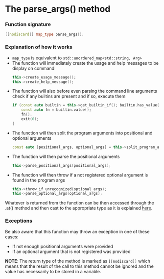 # The parse_args() method

### Function signature

```cpp
[[nodiscard]] map_type parse_args();
```

### Explanation of how it works

- `map_type` is equivalent to `std::unordered_map<std::string, Arg>`
- The function will immediately create the usage and help messages to be display on command
    ```cpp
    this->create_usage_message();
    this->create_help_message();
    ```
- The function will also before even parsing the command line arguments check if any builtins are present and if so, execute them
    ```cpp
    if (const auto builtin = this->get_builtin_if(); builtin.has_value()) {
        const auto fn = builtin.value();
        fn();
        exit(0);
    }
    ```
- The function will then split the program arguments into positional and optional arguments
    ```cpp
    const auto [positional_args, optional_args] = this->split_program_args();
    ```
- The function will then parse the positional arguments
    ```cpp
    this->parse_positional_args(positional_args);
    ```
- The function will then throw if a not registered optional argument is found in the program args
    ```cpp
    this->throw_if_unrecognized(optional_args);
    this->parse_optional_args(optional_args);
    ```

Whatever is returned from the function can be then accessed through the .at() method and then cast to the appropriate type as it is explained [here](./arg_methods/as.md).


### Exceptions
Be also aware that this function may throw an exception in one of these cases:
 - If not enough positional arguments were provided
 - If an optional argument that is not registered was provided

**NOTE**: The return type of the method is marked as `[[nodiscard]]` which means that the result of the call to this method cannot be ignored and the value has necessarily to be stored in a variable.
